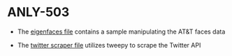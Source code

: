 # ANLY-503

* The [eigenfaces file](https://github.com/kateschulz/ANLY-503/blob/master/eigenfaces.py) contains a sample manipulating the AT&T faces data

* The [twitter scraper file](https://github.com/kateschulz/ANLY-503/blob/master/TwitterScraper.py) utilizes tweepy to scrape the Twitter API



